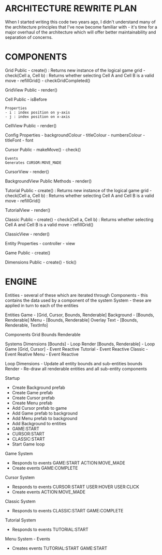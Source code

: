 ARCHITECTURE REWRITE PLAN
=========================

When I started writing this code two years ago, I didn't understand many of the architecture principles that I've now become familiar with - it's time for a major overhaul of the architecture which will offer better maintainability and separation of concerns.

COMPONENTS
==========

Grid
	Public
	- create() : Returns new instance of the logical game grid
	- check(Cell a, Cell b) : Returns whether selecting Cell A and Cell B is a valid move
	- refillGrid()
	- checkGridCompleted() 

GridView
	Public
	- render()

Cell
	Public
	- isBefore

	Properties
	- i : index position on y-axis
	- j : index position on x-axis

CellView
	Public 
	- render()	

Config
	Properties
	- backgroundColour
	- titleColour
	- numbersColour
	- titleFont
    - font

Cursor
	Public
	- makeMove()
	- check() 

	Events
	Generates CURSOR:MOVE_MADE

CursorView
	- render()

BackgroundView
	Public Methods
	- render()

Tutorial
	Public
	- create() : Returns new instance of the logical game grid
	- check(Cell a, Cell b) : Returns whether selecting Cell A and Cell B is a valid move
	- refillGrid()

TutorialView
	- render()

Classic
	Public
	- create()
	- check(Cell a, Cell b) : Returns whether selecting Cell A and Cell B is a valid move
	- refillGrid()

ClassicView
	- render()

Entity
	Properties
	- controller
	- view

Game
	Public
	- create()

Dimensions
	Public
	- create()
	- tick()

ENGINE
======

Entities - several of these which are iterated through
Components - this contains the data used by a component of the system
System - these are applied in turn to each of the entities

Entities
Game - [Grid, Cursor, Bounds, Renderable] 
Background - [Bounds, Renderable]
Menu - [Bounds, Renderable]
Overlay Text  - [Bounds, Renderable, TextInfo]

Components
Grid
Bounds
Renderable

Systems
Dimensions [Bounds] - Loop
Render [Bounds, Renderable] - Loop
Game [Grid, Cursor] - Event Reactive
Tutorial - Event Reactive
Classic - Event Reative
Menu - Event Reactive

Loop
Dimensions - Update all entity bounds and sub-entities bounds
Render - Re-draw all renderable entities and all sub-entity components

Startup
- Create Background prefab 
- Create Game prefab 
- Create Cursor prefab
- Create Menu prefab
- Add Cursor prefab to game
- Add Game prefab to background
- Add Menu prefab to background
- Add Background to entities
- GAME:START
- CURSOR:START
- CLASSIC:START
- Start Game loop

Game System 
- Responds to events
GAME:START
ACTION:MOVE_MADE
- Create events
GAME:COMPLETE

Cursor System 
- Responds to events
CURSOR:START
USER:HOVER
USER:CLICK
- Create events
ACTION:MOVE_MADE

Classic System 
- Responds to events
CLASSIC:START
GAME:COMPLETE

Tutorial System
- Responds to events
TUTORIAL:START

Menu System - Events
- Creates events 
TUTORIAL:START
GAME:START


